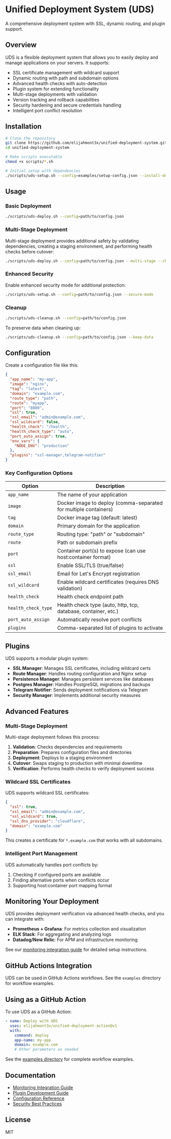 # Unified Deployment System (UDS)

A comprehensive deployment system with SSL, dynamic routing, and plugin support.

## Overview

UDS is a flexible deployment system that allows you to easily deploy and manage applications on your servers. It supports:

- SSL certificate management with wildcard support
- Dynamic routing with path and subdomain options
- Advanced health checks with auto-detection
- Plugin system for extending functionality
- Multi-stage deployments with validation
- Version tracking and rollback capabilities
- Security hardening and secure credentials handling
- Intelligent port conflict resolution

## Installation

```bash
# Clone the repository
git clone https://github.com/elijahmont3x/unified-deployment-system.git
cd unified-deployment-system

# Make scripts executable
chmod +x scripts/*.sh

# Initial setup with dependencies
./scripts/uds-setup.sh --config=examples/setup-config.json --install-deps --check-system
```

## Usage

### Basic Deployment

```bash
./scripts/uds-deploy.sh --config=path/to/config.json
```

### Multi-Stage Deployment

Multi-stage deployment provides additional safety by validating dependencies, creating a staging environment, and performing health checks before cutover:

```bash
./scripts/uds-deploy.sh --config=path/to/config.json --multi-stage --check-dependencies
```

### Enhanced Security

Enable enhanced security mode for additional protection:

```bash
./scripts/uds-setup.sh --config=path/to/config.json --secure-mode
```

### Cleanup

```bash
./scripts/uds-cleanup.sh --config=path/to/config.json
```

To preserve data when cleaning up:

```bash
./scripts/uds-cleanup.sh --config=path/to/config.json --keep-data
```

## Configuration

Create a configuration file like this:

```json
{
  "app_name": "my-app",
  "image": "nginx",
  "tag": "latest",
  "domain": "example.com",
  "route_type": "path",
  "route": "myapp",
  "port": "8080",
  "ssl": true,
  "ssl_email": "admin@example.com",
  "ssl_wildcard": false,
  "health_check": "/health",
  "health_check_type": "auto",
  "port_auto_assign": true,
  "env_vars": {
    "NODE_ENV": "production"
  },
  "plugins": "ssl-manager,telegram-notifier"
}
```

### Key Configuration Options

| Option | Description |
|--------|-------------|
| `app_name` | The name of your application |
| `image` | Docker image to deploy (comma-separated for multiple containers) |
| `tag` | Docker image tag (default: latest) |
| `domain` | Primary domain for the application |
| `route_type` | Routing type: "path" or "subdomain" |
| `route` | Path or subdomain prefix |
| `port` | Container port(s) to expose (can use host:container format) |
| `ssl` | Enable SSL/TLS (true/false) |
| `ssl_email` | Email for Let's Encrypt registration |
| `ssl_wildcard` | Enable wildcard certificates (requires DNS validation) |
| `health_check` | Health check endpoint path |
| `health_check_type` | Health check type (auto, http, tcp, database, container, etc.) |
| `port_auto_assign` | Automatically resolve port conflicts |
| `plugins` | Comma-separated list of plugins to activate |

## Plugins

UDS supports a modular plugin system:

- **SSL Manager**: Manages SSL certificates, including wildcard certs
- **Route Manager**: Handles routing configuration and Nginx setup
- **Persistence Manager**: Manages persistent services like databases
- **Postgres Manager**: Handles PostgreSQL migrations and backups
- **Telegram Notifier**: Sends deployment notifications via Telegram
- **Security Manager**: Implements additional security measures

## Advanced Features

### Multi-Stage Deployment

Multi-stage deployment follows this process:
1. **Validation**: Checks dependencies and requirements
2. **Preparation**: Prepares configuration files and directories
3. **Deployment**: Deploys to a staging environment
4. **Cutover**: Swaps staging to production with minimal downtime
5. **Verification**: Performs health checks to verify deployment success

### Wildcard SSL Certificates

UDS supports wildcard SSL certificates:

```json
{
  "ssl": true,
  "ssl_email": "admin@example.com",
  "ssl_wildcard": true,
  "ssl_dns_provider": "cloudflare",
  "domain": "example.com"
}
```

This creates a certificate for `*.example.com` that works with all subdomains.

### Intelligent Port Management

UDS automatically handles port conflicts by:
1. Checking if configured ports are available
2. Finding alternative ports when conflicts occur
3. Supporting host:container port mapping format

## Monitoring Your Deployment

UDS provides deployment verification via advanced health checks, and you can integrate with:

- **Prometheus + Grafana**: For metrics collection and visualization
- **ELK Stack**: For aggregating and analyzing logs
- **Datadog/New Relic**: For APM and infrastructure monitoring

See our [monitoring integration guide](docs/monitoring.md) for detailed setup instructions.

## GitHub Actions Integration

UDS can be used in GitHub Actions workflows. See the `examples` directory for workflow examples.

## Using as a GitHub Action

To use UDS as a GitHub Action:

```yaml
- name: Deploy with UDS
  uses: elijahmont3x/unified-deployment-action@v1
  with:
    command: deploy
    app-name: my-app
    domain: example.com
    # Other parameters as needed
```

See the [examples directory](examples/) for complete workflow examples.

## Documentation

- [Monitoring Integration Guide](docs/monitoring.md)
- [Plugin Development Guide](docs/plugin-development.md)
- [Configuration Reference](docs/configuration.md)
- [Security Best Practices](docs/security.md)

## License

MIT